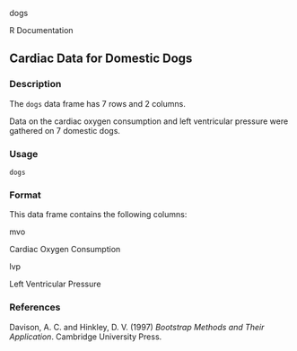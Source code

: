 dogs

R Documentation

##  Cardiac Data for Domestic Dogs

### Description

The `dogs` data frame has 7 rows and 2 columns.

Data on the cardiac oxygen consumption and left ventricular pressure were
gathered on 7 domestic dogs.

### Usage

    dogs

### Format

This data frame contains the following columns:

mvo

Cardiac Oxygen Consumption

lvp

Left Ventricular Pressure

### References

Davison, A. C. and Hinkley, D. V. (1997) _Bootstrap Methods and Their
Application_. Cambridge University Press.

